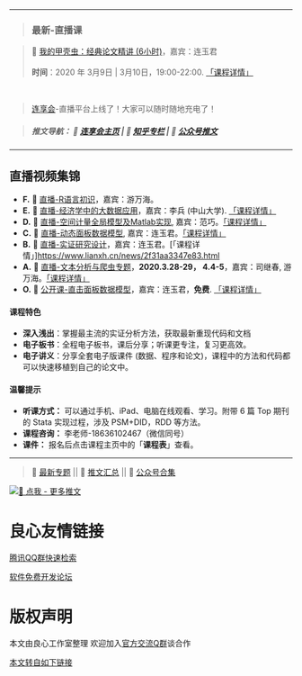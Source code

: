 


&emsp; 

---
> ### 最新-直播课

> &#x1F34E;  [我的甲壳虫：经典论文精讲 (6小时)](http://u.720life.cn/g/29cf880cef7adb899d46a625dd4c626229939f7d587cbf209a5c21ac91f9475b7fb5155f0f99b05fc99ee54c2c044859fe22c35bbbd929ced36f5a8474d467047b781f2d31b5e20edee2b8b4230f2c0b)，嘉宾：连玉君    
> &emsp;     
> **时间**：2020 年 3月9日 | 3月10日，19:00-22:00. [「课程详情」](http://u.720life.cn/g/9df3e9d23ab5aa131a63ba5a34c45ea53fa76f3035f994393e34de6396e45b698c131d1bb0ca693edd42d2ddbeece688)
  

&emsp; 



> [连享会](http://u.720life.cn/g/2e71d0f0a5c601172267ba20d3a43c6e60a02143478bbba5571cbde8e9cfeede)-直播平台上线了！大家可以随时随地充电了！             
>              
 

> ##### 推文导航： 📍 [连享会主页](http://u.720life.cn/g/9df3e9d23ab5aa131a63ba5a34c45ea5af934a0f2d75848869e95777c5585b1c)  | 📍 [知乎专栏](http://u.720life.cn/g/97510b34ada15ed1c53e08f5d6d5775fca42245a402e3bc06c9dc8e4a036470b94b5e7651b8ee78c1c92d3687f47ca83) | 📍 [公众号推文](http://u.720life.cn/g/408fb60b53d11d245635ad5e8e8cd697ec3ba91c4d198e1d30e141d670baaf1c4e1b89168eb4f97050c5d511a77e2e03578432fff5d222ebaa2d68a0234bfa6e03cf6a816b84cdcdeac2c5f5819be769162614a4e2b7cf3eb473f23c033b3ad95a7544a472a4e457ea7e7f9e28c1f380) 

---
## 直播视频集锦
- **F.** &#x1F533; [直播-R语言初识](http://u.720life.cn/g/29cf880cef7adb899d46a625dd4c626229939f7d587cbf209a5c21ac91f9475b224bc60c06ae7753015ddb97a299dc8e55e91d6f725a62a7dd52fc175fa1514a315166b8d41bbfab62fdbb95f82db057)，嘉宾：游万海。
- **E.** &#x1F4D7; [直播-经济学中的大数据应用](http://u.720life.cn/g/29cf880cef7adb899d46a625dd4c626229939f7d587cbf209a5c21ac91f9475b17bef8e1fede4a350ecc717b215e0e8ce17ccc24e13434b2d7cf14bf00063d10170a5bf6dcf58daeaa7a01d1a5d53277)，嘉宾：李兵 (中山大学). [「课程详情」](http://u.720life.cn/g/9df3e9d23ab5aa131a63ba5a34c45ea5c450dc7b9d11f938142c4b4705c0359a2fe1589f52f1edd4ded2690dcce4dc21)
- **D.** &#x1F535; [直播-空间计量全局模型及Matlab实现](http://u.720life.cn/g/3b30f6605cb9c5d9a2cbac4a53b7ada54dbebd390664a466c20dee95b0bfa82294e437a20ca7d237892dee136252d59f837cb05071667f27e234aa86c18e03072055180bbf6b454a41edbe001c5ef32e), 嘉宾：范巧。[「课程详情」](http://u.720life.cn/g/9df3e9d23ab5aa131a63ba5a34c45ea5f30150a62049774e84f36d6c6fc170ce612d0c7fae815d4bced6319b19238c09)
- **C.** &#x1F532; [直播-动态面板数据模型](http://u.720life.cn/g/3b30f6605cb9c5d9a2cbac4a53b7ada54dbebd390664a466c20dee95b0bfa822fe5f1d4c2bd69da8e52ab65dbe1b76574e19f5a2cfd6a90acd56afdffc286bd7b038d5d76c5fa5850fe84c3ec4d765d4), 嘉宾：连玉君。[「课程详情」](http://u.720life.cn/g/9df3e9d23ab5aa131a63ba5a34c45ea5c24e947b6843a6c7a54b9b27743efe67aec176e87f241c7bf7baffb512784920)
- **B.** &#x1F34F; [直播-实证研究设计](http://u.720life.cn/g/408fb60b53d11d245635ad5e8e8cd697eea5528a50a65437a01222ca3b4ab23addca0b0811440405166fab7739c90bf06afcaada78260a29dc3d48dcaf48e874)，嘉宾：连玉君。[「课程详情」]https://www.lianxh.cn/news/2f31aa3347e83.html    
- **A.** &#x1F36A; [直播-文本分析与爬虫专题](http://u.720life.cn/g/2e71d0f0a5c601172267ba20d3a43c6e1150246b7356a5946e36f890d56c087f0bb1113ce250db1c07c9ca616485a8561d3ee3b06747c5c405d365ddc7faf906)，**2020.3.28-29， 4.4-5**，嘉宾：司继春, 游万海。[「课程详情」](http://u.720life.cn/g/9df3e9d23ab5aa131a63ba5a34c45ea5f638db807c4e4d0f55c4783e18a4644357fe6beca25762e6ac92402cf3a6d6c1)      
- **O.** &#x1F4D5; [公开课-直击面板数据模型](http://u.720life.cn/g/29cf880cef7adb899d46a625dd4c626229939f7d587cbf209a5c21ac91f9475bc8a7ea9966a19ce95e21dce949947596222eb2e333755f51d8a3e0b4a836685ae790fd4c57767e6dddba44f2e791a988)，嘉宾：连玉君，**免费**. [「课程详情」](http://u.720life.cn/g/2e71d0f0a5c601172267ba20d3a43c6e45d66b678c4a72eb2f875a8b1dfda7e3826b95bfe0fdf776b4c20ba2eb4bffb8)     




#### 课程特色
- **深入浅出**：掌握最主流的实证分析方法，获取最新重现代码和文档
- **电子板书**：全程电子板书，课后分享；听课更专注，复习更高效。
- **电子讲义**：分享全套电子版课件 (数据、程序和论文)，课程中的方法和代码都可以快速移植到自己的论文中。

#### 温馨提示

- **听课方式：** 可以通过手机、iPad、电脑在线观看、学习。附带 6 篇 Top 期刊的 Stata 实现过程，涉及 PSM+DID，RDD 等方法。
- **课程咨询：** 李老师-18636102467（微信同号）
- **课件：** 报名后点击课程主页中的「**课程表**」查看。








---

> &#x1F34E; [最新专题](http://u.720life.cn/g/2e71d0f0a5c601172267ba20d3a43c6e1150246b7356a5946e36f890d56c087f7cfc9899e058e5d55be83b2d6fd068bda04f2a5aab84346ea9e6cd8b3c308105)  || &#x1F34F; [推文汇总](http://u.720life.cn/g/97510b34ada15ed1c53e08f5d6d5775fca42245a402e3bc06c9dc8e4a036470b94b5e7651b8ee78c1c92d3687f47ca83)  || &#x1F49B; [公众号合集](http://u.720life.cn/g/408fb60b53d11d245635ad5e8e8cd697be04c8362a98940c50beedda7ebc6d521f48e156e245c29ec592a5dad03b9b4a224a7e62dc3dba54dc44f3086fb55610)

[![&#x1F4D7; 点我 - 更多推文](https://images.gitee.com/uploads/images/2020/0208/231937_2473238d_1522177.png)](https://mp.weixin.qq.com/s/RwkuPpLS7bI5C5OhRqjkOw)



 # 良心友情链接

[腾讯QQ群快速检索](http://u.720life.cn/s/8cf73f7c)

[软件免费开发论坛](http://u.720life.cn/s/bbb01dc0)

# 版权声明 

本文由良心工作室整理 欢迎加入[官方交流Q群](https://u.720life.cn/s/f2316816)谈合作

[本文转自如下链接](http://u.720life.cn/g/2e71d0f0a5c601172267ba20d3a43c6edd8f5f1424134e33882688d04776616fce5a7de623258825b93718474b69b7acb35975b18255bdee1f95810fc2770417)